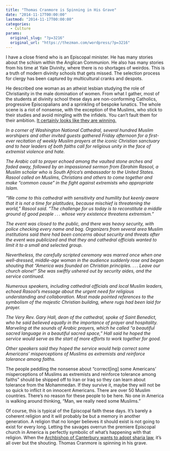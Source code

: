 ```yaml
---
title: "Thomas Cranmore is Spinning in His Grave"
date: "2014-11-17T00:00:00"
lastmod: "2014-11-17T00:00:00"
categories:
  - Culture
params:
  original_slug: "?p=3216"
  original_url: "https://thezman.com/wordpress/?p=3216"
---
```


I have a close friend who is an Episcopal minister. He has many stories
about the schism within the Anglican Communion. He also has many stories
from his time at Yale Divinity, where there is no shortages of weirdos.
This is a truth of modern divinity schools that gets missed. The
selection process for clergy has been captured by multicultural cranks
and despots.

He described one woman as an atheist lesbian studying the role of
Christianity in the male domination of women. From what I gather, most
of the students at divinity school these days are non-conforming
Catholics,  progressive Episcopalians and a sprinkling of bespoke
lunatics. The whole scene is a riot of nonsense, with the exception of
the Muslims, who stick to their studies and avoid mingling with the
infidels. You can’t fault them for their ambition. <a
href="http://www.washingtonpost.com/local/2014/11/14/40c49d06-6c41-11e4-a31c-77759fc1eacc_story.html"
rel="noopener" target="_blank">It certainly looks like they are
winning.</a>

*In a corner of Washington National Cathedral, several hundred Muslim
worshipers and other invited guests gathered Friday afternoon for a
first-ever recitation of weekly Muslim prayers at the iconic Christian
sanctuary and to hear leaders of both faiths call for religious unity in
the face of extremist violence and hate.*

*The Arabic call to prayer echoed among the vaulted stone arches and
faded away, followed by an impassioned sermon from Ebrahim Rasool, a
Muslim scholar who is South Africa’s ambassador to the United States.
Rasool called on Muslims, Christians and others to come together and
make “common cause” in the fight against extremists who appropriate
Islam.*

*“We come to this cathedral with sensitivity and humility but keenly
aware that it is not a time for platitudes, because mischief is
threatening the world,” Rasool said. “The challenge for us today is to
reconstitute a middle ground of good people . . . whose very existence
threatens extremism.”*

*The event was closed to the public, and there was heavy security, with
police checking every name and bag. Organizers from several area Muslim
institutions said there had been concerns about security and threats
after the event was publicized and that they and cathedral officials
wanted to limit it to a small and selected group.*

*Nevertheless, the carefully scripted ceremony was marred once when one
well-dressed, middle-age woman in the audience suddenly rose and began
shouting that “America was founded on Christian principles. . . . Leave
our church alone!” She was swiftly ushered out by security aides, and
the service continued.*

*Numerous speakers, including cathedral officials and local Muslim
leaders, echoed Rasool’s message about the urgent need for religious
understanding and collaboration. Most made pointed references to the
symbolism of the majestic Christian building, where rugs had been laid
for prayer.*

*The Very Rev. Gary Hall, dean of the cathedral, spoke of Saint
Benedict, who he said believed equally in the importance of prayer and
hospitality. Marveling at the sounds of Arabic prayers, which he called
“a beautiful sacred language in a beautiful sacred space,” Hall said he
hoped the service would serve as the start of more efforts to work
together for good.*

*Other speakers said they hoped the service would help correct some
Americans’ misperceptions of Muslims as extremists and reinforce
tolerance among faiths.*

The people peddling the nonsense about “correct\[ing\] some Americans’
misperceptions of Muslims as extremists and reinforce tolerance among
faiths” should be shipped off to Iran or Iraq so they can learn about
tolerance from the Mohammedan. If they survive it, maybe they will not
be so quick to inflict it on innocent Americans. There are over 50
Muslim countries. There’s no reason for these people to be here. No one
in America is walking around thinking, “Man, we really need some
Muslims.”

Of course, this is typical of the Episcopal faith these days. It’s
barely a coherent religion and it will probably be but a memory in
another generation. A religion that no longer believes it should exist
is not going to exist for every long. Letting the savages overrun the
premiere Episcopal church in America is perfectly symbolic of what’s
happening with that religion. When the <a
href="http://www.telegraph.co.uk/news/uknews/1578017/Adopt-sharia-law-in-Britain-says-the-Archbishop-of-Canterbury-Dr-Rowan-Williams.html"
rel="noopener" target="_blank">Archbishop of Canterbury wants to adopt
sharia law</a>, it’s all over but the shouting. Thomas Cranmore is
spinning in his grave.
